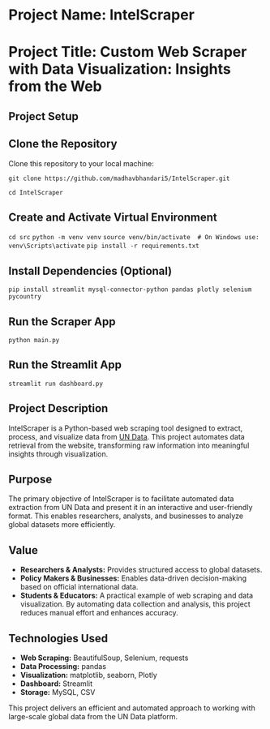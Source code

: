 # Project Name: IntelScraper

# Project Title: Custom Web Scraper with Data Visualization: Insights from the Web


## Project Setup
## Clone the Repository
Clone this repository to your local machine:

`git clone https://github.com/madhavbhandari5/IntelScraper.git`

`cd IntelScraper`

## Create and Activate Virtual Environment
`cd src`
`python -m venv venv`
`source venv/bin/activate  # On Windows use: venv\Scripts\activate`
`pip install -r requirements.txt`


## Install Dependencies (Optional)
`pip install streamlit mysql-connector-python pandas plotly selenium pycountry`

## Run the Scraper App
`python main.py`

## Run the Streamlit App
`streamlit run dashboard.py`

## Project Description
IntelScraper is a Python-based web scraping tool designed to extract, process, and visualize data from [UN Data](https://data.un.org/). This project automates data retrieval from the website, transforming raw information into meaningful insights through visualization.

## Purpose
The primary objective of IntelScraper is to facilitate automated data extraction from UN Data and present it in an interactive and user-friendly format. This enables researchers, analysts, and businesses to analyze global datasets more efficiently.

## Value
- **Researchers & Analysts:** Provides structured access to global datasets.
- **Policy Makers & Businesses:** Enables data-driven decision-making based on official international data.
- **Students & Educators:** A practical example of web scraping and data visualization.
By automating data collection and analysis, this project reduces manual effort and enhances accuracy.

## Technologies Used
- **Web Scraping:** BeautifulSoup, Selenium, requests
- **Data Processing:** pandas
- **Visualization:** matplotlib, seaborn, Plotly
- **Dashboard:** Streamlit
- **Storage:** MySQL, CSV

This project delivers an efficient and automated approach to working with large-scale global data from the UN Data platform.


